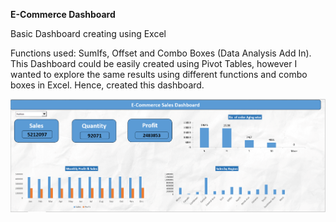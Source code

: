 **E-Commerce Dashboard**

Basic Dashboard creating using Excel

Functions used: SumIfs, Offset and Combo Boxes (Data Analysis Add In).
This Dashboard could be easily created using Pivot Tables, however I wanted to explore the same results using different functions and combo boxes in Excel. Hence, created this dashboard.

<img src="https://github.com/nileshjhalani/E-commerce-Dasboard_Excel/blob/main/E-commerce%20sales%20Dashboard.png">
